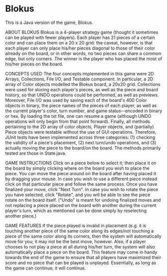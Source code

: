 # Blokus
This is a Java version of the game, Blokus.

ABOUT BLOKUS 
Blokus is a 4-player strategy game (thought it sometimes can be played with fewer players). Each 
player has 21 pieces of a certain color and can place them on a 20 x 20 grid: the caveat, however, 
is that each player can only place his/her pieces diagonal to those of their color already on the 
board, or in other words, no two pieces can share a common edge, but only corners. The winner is 
the player who has placed the most of his/her pieces on the board.

CONCEPTS USED
The four concepts implemented in this game were 2D Arrays, Collections, File I/O, and 
Testable component. In particular, a 2D array of Color objects modelled the Blokus board, a
20x20 grid. Collections were used for storing each player's pieces, as well as the 
piece and board history, so that UNDO operations could be performed, as well as previews.
Moreover, File I/O was used by saving each of the board's 400 Color objects in binary, the
piece names of the pieces of each player, as well as the current player's color, turn number, and 
game status--encoded in binary or hex. By loading the txt file, one can resume a game (although 
UNDO operations will only begin from that point forward). Finally, all methods pertaining to the
2D array of color objects, Player objects, and (partially) Piece objects were testable without
the use of GUI operations. Therefore, JUnit tests have been implemented across three categories: 
(1) checking the validity of a piece's placement, (2) next turn/undo operations, and 
(3) actually moving the piece to the board/on the board. The methods primarily tested
are those in State.java.

GAME INSTRUCTIONS
Click on a piece below to select it; then place it on the board by simply clicking where on the 
board you wish to place the piece. You can move the piece around on the board after having placed 
it by dragging your mouse. In case you wish to use a different piece instead click on that 
particular piece and follow the same process. Once you have finalized your move, click "Next Turn". 
In case you wish to rotate the piece you have selected, click "Rotate", and you will be able to see 
the piece rotate on the board itself. ("Undo" is meant for undoing finalized moves and not replacing 
a piece placed on the board with another during the current player's turn, which as mentioned can 
be done simply by reselecting another piece.)

GAME FEATURES
If the piece played is invalid in placement (e.g. it is touching another piece of the same color 
along its edges/not touching a piece of the same color along its corners, then the system will 
automatically move for you; it may not be the best move, however. Also, if a player chooses to not 
play a piece at all during his/her turn, the system will also automatically place a piece on the 
board. This feature may come in handy towards the end of the game to ensure that all players have 
maximized their score and no piece that can be played is unplayed. Essentially, as long as the
game can continue, it will continue. 